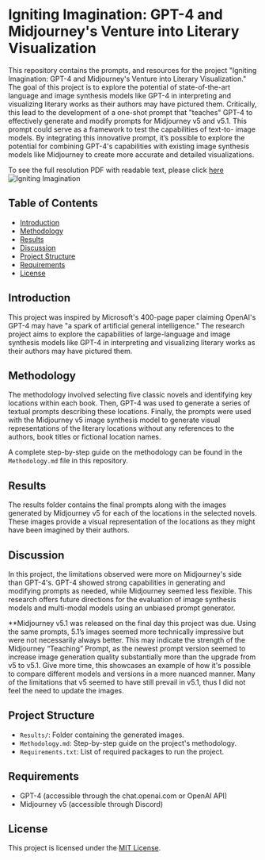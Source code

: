 # Igniting Imagination: GPT-4 and Midjourney's Venture into Literary Visualization

This repository contains the prompts, and resources for the project "Igniting Imagination: GPT-4 and Midjourney's Venture into Literary Visualization." The goal of this project is to explore the potential of state-of-the-art language and image synthesis models like GPT-4 in interpreting and visualizing literary works as their authors may have pictured them. Critically, this lead to the development of a one-shot prompt that "teaches" GPT-4 to effectively generate and modify prompts for Midjourney v5 and v5.1. This prompt could serve as a framework to test the capabilities of text-to- image models. By integrating this innovative prompt, it’s possible to explore the potential for combining GPT-4's capabilities with existing image synthesis models like Midjourney to create more accurate and detailed visualizations.


To see the full resolution PDF with readable text, please click [here](https://digital.kenyon.edu/dh_iphs_ss/)
![Igniting Imagination](https://user-images.githubusercontent.com/18102221/236008685-3314193e-3587-43fb-8d34-690906957bbd.jpg)


## Table of Contents
- [Introduction](#introduction)
- [Methodology](#methodology)
- [Results](#results)
- [Discussion](#discussion)
- [Project Structure](#project-structure)
- [Requirements](#requirements)
- [License](#license)

## Introduction
This project was inspired by Microsoft's 400-page paper claiming OpenAI's GPT-4 may have "a spark of artificial general intelligence." The research project aims to explore the capabilities of large-language and image synthesis models like GPT-4 in interpreting and visualizing literary works as their authors may have pictured them.

## Methodology
The methodology involved selecting five classic novels and identifying key locations within each book. Then, GPT-4 was used to generate a series of textual prompts describing these locations. Finally, the prompts were used with the Midjourney v5 image synthesis model to generate visual representations of the literary locations without any references to the authors, book titles or fictional location names.

A complete step-by-step guide on the methodology can be found in the `Methodology.md` file in this repository.

## Results
The results folder contains the final prompts along with the images generated by Midjourney v5 for each of the locations in the selected novels. These images provide a visual representation of the locations as they might have been imagined by their authors.

## Discussion
In this project, the limitations observed were more on Midjourney's side than GPT-4's. GPT-4 showed strong capabilities in generating and modifying prompts as needed, while Midjourney seemed less flexible. This research offers future directions for the evaluation of image synthesis models and multi-modal models using an unbiased prompt generator.

**Midjourney v5.1 was released on the final day this project was due. Using the same prompts, 5.1’s images seemed more technically impressive but were not necessarily always better. This may indicate the strength of the Midjourney “Teaching” Prompt, as the newest prompt version seemed to increase image generation quality substantially more than the upgrade from v5 to v5.1. Give more time, this showcases an example of how it's possible to compare different models and versions in a more nuanced manner. Many of the limitations that v5 seemed to have still prevail in v5.1, thus I did not feel the need to update the images. 

## Project Structure
- `Results/`: Folder containing the generated images.
- `Methodology.md`: Step-by-step guide on the project's methodology.
- `Requirements.txt`: List of required packages to run the project.

## Requirements
- GPT-4 (accessible through the chat.openai.com or OpenAI API)
- Midjourney v5 (accessible through Discord)

## License
This project is licensed under the [MIT License](LICENSE).
